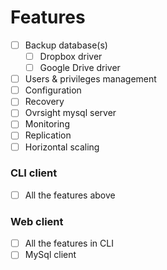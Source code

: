 # Features
- [ ] Backup database(s)
  - [ ] Dropbox driver
  - [ ] Google Drive driver
- [ ] Users & privileges management
- [ ] Configuration
- [ ] Recovery
- [ ] Ovrsight mysql server <!-- Creating an ovrsight managed Mysql database server -->
- [ ] Monitoring
- [ ] Replication
- [ ] Horizontal scaling

### CLI client
- [ ] All the features above

### Web client
- [ ] All the features in CLI
- [ ] MySql client